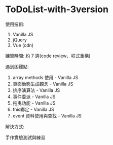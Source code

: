 # ToDoList-with-3version

使用技術:
1. Vanilla JS
2. jQuery
3. Vue (cdn)

練習時間: 約 7 週(code review、程式重構)

遇到困難點:
1. array methods 使用 - Vanilla JS
2. 頁面動態生成觀念 - Vanilla JS
3. 排序演算法 - Vanilla JS
4. 事件委派 - Vanilla JS
5. 拖曳功能 - Vanilla JS
6. this綁定 - Vanilla JS
7. event 資料使用與查找 - Vanilla JS

解決方式:

手作實驗測試與練習
